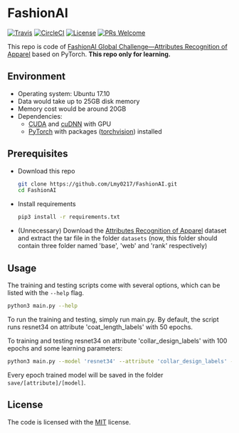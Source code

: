 # FashionAI
[![Travis](https://img.shields.io/travis/Lmy0217/FashionAI.svg?label=Travis+CI)](https://travis-ci.com/github/Lmy0217/FashionAI) [![CircleCI](https://img.shields.io/circleci/project/github/Lmy0217/FashionAI.svg?label=CircleCI)](https://circleci.com/gh/Lmy0217/FashionAI) [![License](https://img.shields.io/badge/license-MIT-blue.svg)](LICENSE) [![PRs Welcome](https://img.shields.io/badge/PRs-welcome-brightgreen.svg)](https://github.com/Lmy0217/FashionAI/pulls)

This repo is code of [FashionAI Global Challenge—Attributes Recognition of Apparel](https://tianchi.aliyun.com/competition/introduction.htm?spm=a2c22.11190735.991137.11.23446d83RhZFij&raceId=231649&_lang=zh_CN) based on PyTorch. **This repo only for learning.**

## Environment
- Operating system: Ubuntu 17.10
- Data would take up to 25GB disk memory
- Memory cost would be around 20GB
- Dependencies: 
  - [CUDA](https://developer.nvidia.com/cuda-toolkit) and [cuDNN](https://developer.nvidia.com/cudnn) with GPU
  - [PyTorch](https://github.com/pytorch/pytorch) with packages ([torchvision](https://github.com/pytorch/vision)) installed

## Prerequisites
- Download this repo
  ```bash
  git clone https://github.com/Lmy0217/FashionAI.git
  cd FashionAI
  ```

- Install requirements
  ```bash
  pip3 install -r requirements.txt
  ```

- (Unnecessary) Download the [Attributes Recognition of Apparel](https://tianchi.aliyun.com/competition/information.htm?spm=5176.100067.5678.2.7b463a26RhDo2u&raceId=231649) dataset and extract the tar file in the folder `datasets` (now, this folder should contain three folder named 'base', 'web' and 'rank' respectively)

## Usage
The training and testing scripts come with several options, which can be listed with the `--help` flag.
```bash
python3 main.py --help
```

To run the training and testing, simply run main.py. By default, the script runs resnet34 on attribute 'coat_length_labels' with 50 epochs.

To training and testing resnet34 on attribute 'collar_design_labels' with 100 epochs and some learning parameters:
```bash
python3 main.py --model 'resnet34' --attribute 'collar_design_labels' --epochs 100 --batch-size 128 --lr 0.01 --momentum 0.5
```

Every epoch trained model will be saved in the folder `save/[attribute]/[model]`.

## License
The code is licensed with the [MIT](LICENSE) license.
